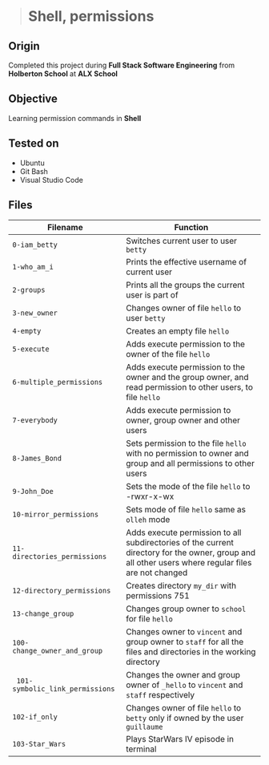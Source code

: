 > # Shell, permissions
 ## Origin
 Completed this project during **Full Stack Software Engineering** from **Holberton School** at **ALX School**
 ## Objective
 Learning permission commands in **Shell**
 ## Tested on 
 * Ubuntu
 * Git Bash
 * Visual Studio Code
 ## Files
 | Filename | Function |
 | -------- | -------- |
 | `0-iam_betty` | Switches current user to user `betty` |
 | `1-who_am_i` | Prints the effective username of current user |
 | `2-groups` | Prints all the groups the current user is part of |
 | `3-new_owner` | Changes owner of file `hello` to user `betty` |
 | `4-empty` | Creates an empty file `hello` |
 | `5-execute` | Adds execute permission to the owner of the file `hello` |
 | `6-multiple_permissions` | Adds execute permission to the owner and the group owner, and read permission to other users, to file `hello` |
 | `7-everybody` | Adds execute permission to owner, group owner and other users |
 | `8-James_Bond` | Sets permission to the file `hello` with no permission to owner and group and all permissions to other users |
 | `9-John_Doe` | Sets the mode of the file `hello` to -rwxr-x-wx |
 | `10-mirror_permissions` | Sets mode of file `hello` same as `olleh` mode |
 | `11-directories_permissions` | Adds execute permission to all subdirectories of the current directory for the owner, group and all other users where regular files are not changed |
| `12-directory_permissions` | Creates directory `my_dir` with permissions 751 |
| `13-change_group` | Changes group owner to `school` for file `hello` |
| `100-change_owner_and_group` | Changes owner to `vincent` and group owner to `staff` for all the files and directories in the working directory |
| ` 101-symbolic_link_permissions` | Changes the owner and group owner of `_hello` to `vincent` and `staff` respectively |
| `102-if_only` | Changes owner of file `hello` to `betty` only if owned by the user `guillaume` |
| `103-Star_Wars` | Plays StarWars IV episode in terminal |